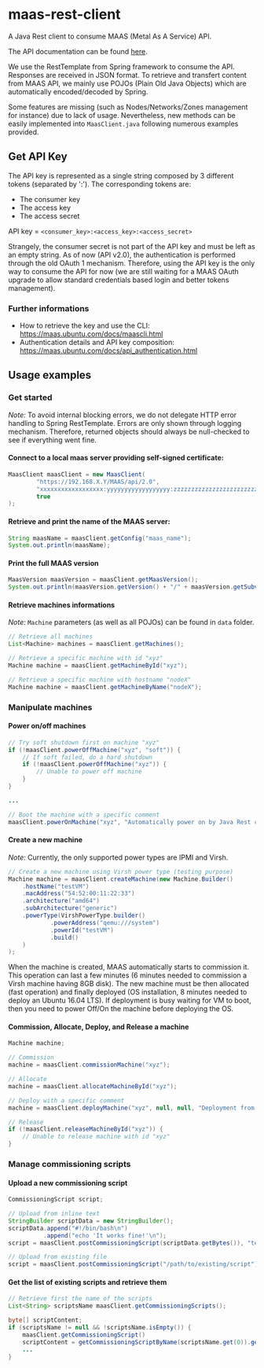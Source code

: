 # maas-rest-client
A Java Rest client to consume MAAS (Metal As A Service) API.

The API documentation can be found [here](https://maas.ubuntu.com/docs/api.html).

We use the RestTemplate from Spring framework to consume the API.
Responses are received in JSON format.
To retrieve and transfert content from MAAS API, we mainly use POJOs (Plain Old Java Objects) which are automatically encoded/decoded by Spring.

Some features are missing (such as Nodes/Networks/Zones management for instance) due to lack of usage. Nevertheless, new methods can be easily implemented into `MaasClient.java` following numerous examples provided. 

## Get API Key

The API key is represented as a single string composed by 3 different tokens (separated by ':'). The corresponding tokens are:

 - The consumer key
 - The access key
 - The access secret
 
API key = `<consumer_key>:<access_key>:<access_secret>`

Strangely, the consumer secret is not part of the API key and must be left as an empty string.
As of now (API v2.0), the authentication is performed through the old OAuth 1 mechanism.
Therefore, using the API key is the only way to consume the API for now (we are still waiting for a MAAS OAuth upgrade to allow standard credentials based login and better tokens management).

### Further informations

 * How to retrieve the key and use the CLI: https://maas.ubuntu.com/docs/maascli.html
 * Authentication details and API key composition: https://maas.ubuntu.com/docs/api_authentication.html

## Usage examples

### Get started

*Note:* To avoid internal blocking errors, we do not delegate HTTP error handling to Spring RestTemplate.
Errors are only shown through logging mechanism.
Therefore, returned objects should always be null-checked to see if everything went fine.


#### Connect to a local maas server providing self-signed certificate:

```java
MaasClient maasClient = new MaasClient(
        "https://192.168.X.Y/MAAS/api/2.0",
        "xxxxxxxxxxxxxxxxxx:yyyyyyyyyyyyyyyyyy:zzzzzzzzzzzzzzzzzzzzzzzzzzzzzzzz",
        true
);
```

#### Retrieve and print the name of the MAAS server:

```java
String maasName = maasClient.getConfig("maas_name");
System.out.println(maasName);
```

#### Print the full MAAS version

```java
MaasVersion maasVersion = maasClient.getMaasVersion();
System.out.println(maasVersion.getVersion() + "/" + maasVersion.getSubversion());
```


#### Retrieve machines informations

*Note:* `Machine` parameters (as well as all POJOs) can be found in `data` folder.

```java
// Retrieve all machines
List<Machine> machines = maasClient.getMachines();

// Retrieve a specific machine with id "xyz"
Machine machine = maasClient.getMachineById("xyz");

// Retrieve a specific machine with hostname "nodeX"
Machine machine = maasClient.getMachineByName("nodeX");
```

### Manipulate machines

#### Power on/off machines

```java
// Try soft shutdown first on machine "xyz"
if (!maasClient.powerOffMachine("xyz", "soft")) {
    // If soft failed, do a hard shutdown
    if (!maasClient.powerOffMachine("xyz")) {
        // Unable to power off machine
    }
}

...

// Boot the machine with a specific comment
maasClient.powerOnMachine("xyz", "Automatically power on by Java Rest client");
```

#### Create a new machine

*Note:* Currently, the only supported power types are IPMI and Virsh.

```java
// Create a new machine using Virsh power type (testing purpose)
Machine machine = maasClient.createMachine(new Machine.Builder()
    .hostName("testVM")
    .macAddress("54:52:00:11:22:33")
    .architecture("amd64")
    .subArchitecture("generic")
    .powerType(VirshPowerType.builder()
            .powerAddress("qemu:///system")
            .powerId("testVM")
            .build()
    )
);
```

When the machine is created, MAAS automatically starts to commission it.
This operation can last a few minutes (6 minutes needed to commission a Virsh machine having 8GB disk).
The new machine must be then allocated (fast operation) and finally deployed (OS installation, 8 minutes needed to deploy an Ubuntu 16.04 LTS).
If deployment is busy waiting for VM to boot, then you need to power Off/On the machine before deploying the OS.

#### Commission, Allocate, Deploy, and Release a machine

```java
Machine machine;

// Commission
machine = maasClient.commissionMachine("xyz");

// Allocate
machine = maasClient.allocateMachineById("xyz");

// Deploy with a specific comment
machine = maasClient.deployMachine("xyz", null, null, "Deployment from MAAS Java REST client");

// Release
if (!maasClient.releaseMachineById("xyz")) {
    // Unable to release machine with id "xyz"
}
```

### Manage commissioning scripts

#### Upload a new commissioning script

```java
CommissioningScript script;

// Upload from inline text
StringBuilder scriptData = new StringBuilder();
scriptData.append("#!/bin/bash\n")
          .append("echo 'It works fine!'\n");
script = maasClient.postCommissioningScript(scriptData.getBytes()), "testScript.sh");

// Upload from existing file
script = maasClient.postCommissioningScript("/path/to/existing/script");
```

#### Get the list of existing scripts and retrieve them

```java
// Retrieve first the name of the scripts
List<String> scriptsName maasClient.getCommissioningScripts();

byte[] scriptContent;
if (scriptsName != null && !scriptsName.isEmpty()) {
    maasClient.getCommissioningScript()
    scriptContent = getCommissioningScriptByName(scriptsName.get(0)).getByteArray();
    ...
}
```